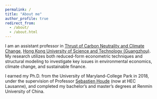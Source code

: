```yaml
---
permalink: /
title: "About me"
author_profile: true
redirect_from: 
  - /about/
  - /about.html
---
```


I am an assistant professor in [Thrust of Carbon Neutrality and Climate Change](https://www.hkust-gz.edu.cn/academics/hubs-and-thrust-areas/society-hub/carbon-neutrality-and-climate-change/), [Hong Kong University of Science and Technology (Guangzhou)](https://www.hkust-gz.edu.cn/). My research utilizes both reduced-form econometric techniques and structural modeling to investigate key issues in environmental economics, climate change, and sustainable finance.

I earned my Ph.D. from the University of Maryland-College Park in 2018, under the supervision of Professor [Sebastien Houde](https://sebastien-houde.com) (now at HEC Lausanne), and completed my bachelor’s and master’s degrees at Renmin University of China.
